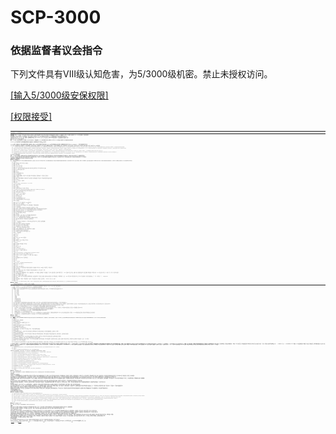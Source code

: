 # SCP-3000
                        




### 依据监督者议会指令

下列文件具有VIII级认知危害，为5/3000级机密。禁止未授权访问。



<a shape='rect' class='collapsible-block-link' href='javascript:;'>[&#36755;&#20837;5/3000&#32423;&#23433;&#20445;&#26435;&#38480;]</a>

<a shape='rect' class='collapsible-block-link' href='javascript:;'>[&#26435;&#38480;&#25509;&#21463;]</a>


<div style='clear:both; height: 0px; font-size: 1px' />

---



[Atzak协议](http://scp-wiki-cn.wikidot.com/atzak-i)中的SCP-3000与基金会潜水员。




---

**特殊收容措施：** 收容SCP-3000的区域，当前为孟加拉湾一处直径约300公里的区域，由基金会军舰定期巡逻。绝对禁止任何平民在隔离区尝试深海探索或潜水活动。确信被SCP-3000接触过的人员将在Site-151被收容、隔离和处置。受SCP-3000异常性质影响的人员将被无限期收容。

基金会核潜艇*SCPF Eremita* 号将监控SCP-3000的前端部分，当前位于恒河扇区，约海平面下0.7千米。*Eremita* 号被指派执行Atzak协议，船上人员规章遵照协议指南。Atzak协议完整描述参见附录3000.2。

当前没有已知方法能治疗暴露于SCP-3000；因此，受影响人员应被收容隔离以供评估。驻扎*SCPF Eremita* 号上的人员不允许离开舰船，除非执行Atzak协议的必要程序。无正确权限擅离舰船者将被视作已损失。

绝对禁止任何人员与SCP-3000发生未授权互动。

**描述：** SCP-3000是一巨大的水生蛇形实体，与巨型海鳗 （*Gymnothorax javanicus* ）外形极其相似。SCP-3000的全身体长无法测量，推测有600-900千米。SCP-3000的头部尺寸直径约2.5米，身体部分最大可达直径10米。

SCP-3000一般是一不爱活动的生物，仅在特定刺激或进食期间活动头部做出回应。其身体的绝大部分位于恒河扇区<sup class='footnoteref'>
 <a shape='rect' class='footnoteref' id='footnoteref-1' href='javascript:;' onclick='WIKIDOT.page.utils.scrollToReference(&apos;footnote-1&apos;)'>1</a>
</sup>，很少活动。

SCP-3000为肉食，虽然很少活动，但有能力快速移动杀死猎物。虽然体型巨大，推测SCP-3000实际并不需要养分来维持生物功能。<sup class='footnoteref'>
 <a shape='rect' class='footnoteref' id='footnoteref-2' href='javascript:;' onclick='WIKIDOT.page.utils.scrollToReference(&apos;footnote-2&apos;)'>2</a>
</sup> SCP-3000会在进食猎物期间从皮肤上排泄出一层稀薄的粘性暗灰色物质，编为Y-909 （*参见附录3000.2* ），其消化过程的最终结果当前未知。

SCP-3000是一VIII级认知危害实体，直接观察SCP-3000将能导致观察人员发生重度心理改变。若直接观察SCP-3000，或是进入其周围未确定的范围内，人员会经历无法解释的头痛、谵妄、恐惧与恐慌感、以及记忆丧失或篡改。下面的记录来自Site-151历史记录，由Dr. Eugene Getts书写，内容关于对SCP-3000最初发现：


> *……不安感于我们下潜的第一夜就在全体船员间传开。不管这是出于对我们将有的发现没有把握，还是有什么更邪恶的东西作祟，我都不想去猜测。随我们持续下潜，Williams开始猛烈出汗，让其余队员更加担忧。在被问及时，他无法做出回答，只是说他丢失了某种自己无法推断的东西。随着下潜继续，他开始做出越来越反常的举动，甚至开始称自己为"Darlene"，对自己被指派的任务表达出没有把握。* 
> 
> *其他船员也开始表现出类似的感受，但Williams是感受最强烈的。他的模因抵抗力也是我们中最差的，但他是生物学家，不是模因学家。当我们最终与那实体进行接触，他开始哭泣，必须被镇定。我记得他一次又一次低语着“不”这个词，就如深陷某种怀疑中。过了一会儿，在我们靠近头部时他安静了下来，等我回头看他时，他的眼睛里有什么东西已经消失了。在我们进行最后的下潜时，他甚至都没怎么眨眼。* 
> 
> *大概在0940时，我们第一次观察到了实体的头部。不安 现在非常明显了，其他一些船员抱怨感觉“糊涂”，不确定自己应该做什么。Ritter船长，这位男人中的男人，在醉氮中抛开一切，强迫他们继续向实体靠近。* 
> 
> *当我们进入五十米内，那实体慢慢转过头来看着我们。在这东西于黑暗中盘旋时，我还能听到Williams的声音，如疯狗般在潜艇后面狂吠。嚎叫和抽动，高喊着他能在脑袋里看到如何如何。Perkins和Harrison想制止他，但他挣脱了出来，把脸撞到了一扇舷窗上。力气大到直接撞碎了内层玻璃。破损太过严重，我们必须上浮。* 
> 
> *我们试图给Williams进行医护，但他伤势已经太重。他把自己搅碎在了玻璃上，而就算受着这等伤，他还在垂死之际略略说着话。没有人记下来，我们那时候没这么想过。但我记得很清楚。他说，“那什么都没有，没有，没有。”等回到海面已经过去了几小时，Williams死了。那时候我对他所说的没有多想。只是被深海逼疯的人在胡言乱语而已，我这么推测。我就知道这么多。* 
> 
> *但就算是现在，我还是能看到那生物的眼睛。我看到它挂在黑暗之中，被不知何处传来的光线照着。我还感觉到一股徘徊不去的恐惧，那晚Williams在潜水艇里也一定有过这种感觉，有什么虚无从那怪物里滑出，将他压倒了。* 
> 



*SCPF Eremita* 号正前往指定地点。



**发现：** SCP-3000于1971年被发现，当时两艘孟加拉渔船和十五名渔民被报告在驶向印度海岸后失踪。孟加拉当时刚刚建国，且正遭受巴基斯坦的政治迫害，此事件因可能为外国侵略所致而引起了媒体高度关注。当地海岸派遣队无法找到失踪船只，使媒体热度愈演愈烈。

位于Calcutta（今加尔各答）的基金会研究员在此失踪案和两年前的另一起事件中找到了相似点。以Mariotte-Pashler计数器协助进行的全面搜索找到了两艘船只的方位，还在孟加拉湾水下找到了一处此前未发现的巨大海沟。基金会在进行更多调查后发现了SCP-3000的存在。

区域被很快控制，当前收容措施在1972年4月实施；Atzak协议在1998年10月制定。

**附录3000.1：** 初期接触探索记录

*备注：下面是基金会深海潜水队与SCP-3000进行初期接触时的音频记录抄录。在此前尚无人员进入过SCP-3000周边300米内。潜水员被要求接触该生物，确认在其头部周围漂浮的厚重灰色物质来源何处。潜水队由3名MTF Orion-9 “鱼狗”队员组成，由MTF O-9 Alpha带领。登陆点由基金会潜艇SCPF Stravinsky号的气闭锁。所有潜水员配备高压潜水服和前置头灯。此外MTF O-9 Alpha身上系着牵引绳，以T字形系在Bravo与Foxtrot身上。* 


> [开始记录]
> 
> **Alpha：** 好的指挥部。我们在气闭门就位，准备出发。
> 
> **指挥部：** 确认。继续。
> 
> **Alpha：** Orion-9 Alpha，检查。
> 
> **Bravo：** Orion-9 Bravo，检查。
> 
> **指挥部：** 好了，各位-我们在这东西脑袋旁边大概500米处。确认你们的安全绳状况良好，我们可不想你们中有人走散。
> 
> **Bravo：** 今天下面的可见度如何，指挥？
> 
> **指挥部：** 等下。
> 
> **指挥部：** 大概三米。
> 
> **Foxtrot：** 所以还是他娘的黑。明白。
> 
> **Bravo：** 为什么离得这么远？
> 
> **指挥部：** 这东西的大小很难确认，而且在好几个地方打结绕弯。我们不能靠的太近，那里身体太多了。这东西至少三周没动过。
> 
> **Foxtrot：** 完全没有？
> 
> **指挥部：** 确定。它会随水流稍微动弹，但此外再无其他。如果不是第一次潜水艇队看到了它的头在动，我们大概不会知道它到底是不是活的。
> 
> **Foxtrot：** 振奋人心。
> 
> **Alpha：** 好了，绳子系紧了。开闸放水。
> 
> **指挥部：** 确认。
> 
> *气闭间开闸，水声传来。几分钟内没有其他声音。过一会儿水声停止。* 
> 
> **Alpha：** 你们两个没问题？
> 
> **Bravo：** 我没事。
> 
> **Foxtrot：** 真他妈冷。
> 
> **Alpha：** 希望我们不用待太久。打开灯各位，我们出发。
> 
> *潜水队全体离开气闭间。身后传出气闭间关闭的低沉机器声。模糊的咔哒声传来，Stravinsky号打开了船尾泛光灯。* 
> 
> **Foxtrot：** 嘿Alpha，我呃-大概问的不是时候，但我不记得有没有开灯，所以—
> 
> **Alpha：** 你的灯是开着的，Foxtrot。
> 
> **Foxtrot：** 它— 什么？（*停顿* ）你叫我什么？
> 
> **Alpha：** 你的编号，Mulhaney。Foxtrot。
> 
> **Bravo：** 我才是Foxtrot，老大。
> 
> **Alpha：** 等下，你们在说什么?
> 
> **Foxtrot：** 我不明白你说的“编号”什么意思。
> 
> **Alpha：** 他妈的这是你们的称呼代号，Bravo，你什么意思—
> 
> **Bravo：** Bravo是谁？
> 
> **Alpha：** 我— 呃，操，等下。我要说些什么。Barry<sup class='footnoteref'>
 <a shape='rect' class='footnoteref' id='footnoteref-3' href='javascript:;' onclick='WIKIDOT.page.utils.scrollToReference(&apos;footnote-3&apos;)'>3</a>
</sup>你还在吗？
> 
> **指挥部：** 稍等。（*停顿* ）去找指挥部。
> 
> **Alpha：** 嘿，我们这有点小问题。我不确定谁…我们似乎把编号搞混了，我不确定要往哪走。
> 
> **Foxtrot：** 我们到底在哪？
> 
> **Bravo：** 上帝啊，你们到底—你们感觉到了没？我头疼的厉害，脑子里像扎了针，有东西……
> 
> **指挥部：** 潜水队，请注意我们认为你们可能正在经历某种负面认知影响。继续前进，我们在收到更多信息后会传达给你们。
> 
> **Alpha：** 知道了。指挥，注意Foxtrot有……呃……严重头疼。我觉得…我们走对路了吗？我们这里看不清。
> 
> **指挥部：** 你们距离实体头部大约150米，Alpha。你们应该很快就能看到。
> 
> **Bravo：** 指挥，我什么都看不到，我们在哪？
> 
> **Alpha：** 我们在哪？
> 
> **指挥部：** 我们就要到了，Alpha - 潜水队，注意，我们在雷达上捕捉到实体有活动。
> 
> **Alpha：** 我— Barry，我没看到下面有东西，我们应该看什么-
> 
> **Foxtrot：** 所有……所有我能看到的只有黑暗。凛冽的邪风吹来，把我推向不可见的悬崖-
> 
> **Alpha：** 闭嘴，闭嘴，闭嘴 - 指挥，Bravo没有回答，申请立即停止任务-
> 
> **Bravo：** 等下-
> 
> **Foxtrot：** —于虚无的边沿，咫尺便是湮灭。有一…我的心中有处顽疾无药可医。我之上只有黑暗，有双黑暗的眼睛-
> 
> **Alpha：** 什么？你在说什么？
> 
> **指挥部：** 潜水队，我们会马上把你们拖回，我们有理由相信—
> 
> **Alpha：** Barry?是你吗？怎么可能？我铲的土在你的—
> 
> **Bravo：** 我听到那边有什么，Alpha，你的光，他妈的拿上—
> 
> **Foxtrot：** —安静，只要安静，我的意识在崩解，只有只有-
> 
> **指挥部：** 潜水队，有东西向你们过来了，重复，有东西向你们靠近，准备返回-
> 
> **Alpha：** 啊。都是放屁。我看不到。我们到底有多远才-
> 
> **Bravo：** 就在那里！它就在那！操！我们两个在做什么？操！
> 
> **Foxtrot：** —只有鳗鱼留存。
> 
> *无线电沉默二十秒。* 
> 
> **指挥部：** Alpha？
> 
> *无线电沉默13秒。* 
> 
> **指挥部：** Alpha？Bravo？Foxtrot？听得到吗？
> 
> **Bravo：** *（不可辨识）* 
> 
> **指挥部：** 噢感谢上帝 - Bravo，你得说话，我们不能—
> 
> **Bravo：** *沙沙沙沙沙沙沙* 。
> 
> *无线电沉默十秒* 
> 
> **指挥部：** 有东西缠住了我们间的绞车，我们不能—
> 
> **Alpha：** 它开口了。
> 
> **Bravo：** 好黑，有个— 啊-
> 
> **Foxtrot：** 我在哪？怎么—
> 
> **Alpha：** Barry？怎么可能，我亲自铲了土-
> 
> **Bravo：** Mulhaney……游，快跑，只有黑暗，游—
> 
> **Foxtrot：** 只有-
> 
> *Stravinsky号的安全绳突然被拉紧，O-9 Foxtrot的无线电沉默。挣扎声从其他两个无线电传来。* 
> 
> **指挥部：** Foxtrot？Foxtrot？Alpha？Bravo？和我说话，冷静，怎么了？
> 
> **Bravo：** 它把他吃了，操。他死了，整个被拖走了，他— 天杀的，Alpha，你在做什么？
> 
> **Alpha：** Alpha?
> 
> **Bravo：** 快把那破绳子切了Alpha，它在把我们拖走！
> 
> **Alpha：** 谁？
> 
> **Bravo：** 操！
> 
> **Alpha：** （*沉默* ）啊—
> 
> *无线电完全沉默30秒。连在Stravinsky的系绳从系绳处被扯掉后消失。* 
> 
> **指挥部：** Alpha，Bravo，收到了吗？
> 
> *无线电沉默五秒。* 
> 
> **指挥部：** Alpha、Bravo，收到了吗？
> 
> **Bravo：** 这里是Bravo，我…我在黑暗中漂着。我看到有东西在雾里动，但很难辨认。我切了绳子，Alpha没有— 我觉得他去了。我看不到光了。
> 
> **指挥部：** 明白。我们要-
> 
> **Bravo：** 等下，让我想一想…认知，这东西，在它周围没用。你的大脑不能形成思绪（*噪音* ）好痛，快死了，还有—
> 
> **指挥部：** Bravo，你看到实体了吗？
> 
> **Bravo：** 在我脑袋里，各位。像条蛇蜷在那里，它有什么…腐蚀性的东西。（*停顿* ）我能看到，就在我面前。它什么都没做，它…没有动。就是挂在那里，张开嘴。我觉得它吃完了。（*停顿* ）有液体从它头皮上流出来，大概有一米远。看着那东西就让我…感觉天旋地转。我感觉很恶心。我的头不太对。（*笑声* ）地板下面有个死胎，另一个在槽— 等下，这不对，这不是我。谁说的？
> 
> **Bravo：** 我的…我要采集样本，等下。
> 
> **指挥部：** Bravo，我们要派人来接你，等下就好。
> 
> **Bravo：** 哦不，不要这样。不要…你必须有训练过不要像我这样感受，不然就会被它抓住。也许还是会，谁知道。感觉世界末日就在那里，各位。我的心快跳没了，我觉得我要死了，只是— （*停顿* ）我采了样本。我会把它贴在气球上上浮。你们一会儿就能收到了。别在这东西周围晃太久，它……它不……你的心智……它……（*快速粗重的呼吸* ）
> 
> **指挥部：** Bravo?
> 
> **Bravo：** 我觉得我要死了。我要死了。我知道我要死了。就这样了。我只是想离开这里，你知道的，发生在我身上…（*安静的笑声* ）别让人来了。太黑了。
> 
> **指挥部：** Bravo?
> 
> *接下来半个小时，SCPF Stravinsky号试图靠近O-9 Bravo，未能成功。指挥部继续尝试联系O-9 Bravo，但Bravo的通信变得越发不可理解，最终彻底沉默。Bravo的无线电持续活动了三天，在无线电最终停止前有间断的呼吸声传来。* 
> 

**附录3000.2：** Atzak协议


> 
> 
> 
> 
> **此协议涉及与VIII级认知危害实体SCP-3000的互动，因此为5/3000级机密。** 
> 
> 
> 
---
> 
> **前言：** 下列协议由Site-29、Site-50以及Site-151的研究员联合开发。部分内容因超出密保级别被编辑删除。全体指派到Site-151和*SCPF Eremita* 号的员工都须遵照此协议。
> 
> **概要：** 151-HOLLISTER ATZAK协议已被开发实施，用于对从SCP-3000提取的化合物Y-909进行管理。
> 
> **协议信息：** 化合物Y-909最初由后来的Dr. Adam Hollister发现，是多种当前及实验中记忆删除化合物中的关键成分。具体而言，下列记忆删除药剂当前含有改良版的化合物Y-909：
> 
> - A级（2016变体）
> 
> - D级（2016变体）
> 
> - E级（2016变体）
> 
> - X级（2017变体）
> 
> - XX级（2017变体）
> 
> - [已编辑]
> 
> - [已编辑]
> 
> - Atzak级实验性化合物
> 
> - Foster级实验性化合物
> 
> - Ellipse级实验性化合物
> 
> 加入化合物Y-909能使上述记忆删除药剂的稳定性及长期效力显著提升。整体而言，使用了化合物Y-909的记忆删除药剂在冷藏中的失效速率比起标准对照组慢78%，比室温下标准对照组慢52%。
> 
> 此外，在被施以利用了Y-909的记忆删除治疗后，接受者在暗示感受性、记忆清洁度上有显著提升，且额外副作用显著减少（像是恶心、呕吐、肠道紧张、视线模糊、头痛、失眠、心脏损伤等）。接受这些记忆删除剂的人员较之没有Y-909时表现出显著更少的侵入性记忆，部分暴露于实验化合物的人员则完全没有出现侵入性记忆，甚至是在5到10年内。
> 
> 因这些治疗在加入Y-909后的效果，持续加入此化合物对现今基金会记忆删除应用至关重要。持续使用Y-909需要在可预见的将来对其加以采集，因为尚未发现该化合物的人工合成版。
> 
> 因此，协议规定了从SCP-3000采集该化合物的方式，以及人员与SCP-3000应当如何互动。下面是程序的简略概要，详细信息可在完整Atzak简报中查阅：
> 
> - MTF Epsilon-20“夜间渔夫”成员将准备一名对象送往喂食地点。一名D级对象将被施以镇静，配备高压潜水服。对象将在船尾气闭间内被捆在一水下ROV上。气闭间将打开，对象将被ROV拖往喂食地点。在抵达后,ROV将切断系绳，返回*Eremita* 号。
> 
> - 此阶段内，*SCPF Eremita* 号应监控SCP-3000位置， 若实体开始离开喂食点则做出相应调整。任务指挥部必须在此阶段内提供必要额外指示。
> 
> - *SCPF Eremita* 号船员将监控喂食期间的SCP-3000。这期间，**人员不得在任务指挥部未批准的情况下离开*Eremita* 号。** 
> 
> - 在猎物被完全吞食后，SCP-3000会在其身体前端分泌出Y-909。
> 
> - 专业深海潜水队将从*SCPF Eremita* 号号船尾气闭间离开，靠近SCP-3000。Y-909的采集必须在SCP-3000的“消化”阶段内进行，当前确信是吞食猎物后的两个半小时。队员必须在此阶段结束前返回。在这期间，SCP-3000典型效应的烈度会减弱，但指挥部仍应继续监控队员是否有认知损伤。
> 
> - 在Y-909采集完成后，人员将把采集的物质送往安保容器内，之后返回海面。*Eremita* 号任务管理员将在转移期间监控此物质。
> 

**附录3000.3：** 心理评估



Dr. Venkatraman Krishnamoorthy



*备注：于██/██09，3级研究员Venkatraman Krishnamoorthy试图在没有潜水设备的状态下离开Eremita号船尾气闭门，但被很快制止，船尾气闭门循环被终止。虽然其个人CRV有26分,且在分配到Eremita号前从未有抑郁或自杀表现，Krishnamoorthy接受了临床心理医生Dr. Anand Mannava的采访，以对SCP-3000对其心理影响有更好理解。* 


> [开始记录]
> 
> **Mannava:**  嗨Venkat，你感觉如何？
> 
> **Krishnamoorthy:**  不好。
> 
> **Mannava:**  我听到说是这样。你想聊聊今天发生什么了吗？
> 
> *Krishnamoorthy沉默。* 
> 
> **Mannava:**  如果你不愿意我们也不是必须。我们可以谈些别的。
> 
> **Krishnamoorthy:**  我很累，Anand。
> 
> **Mannava:**  我明白。这个任务是最有压力的一—
> 
> **Krishnamoorthy:**  不，不是，不是压力。我以前也做过，我以前……我其实不知道我有没有做过。
> 
> **Mannava:**  你做过。
> 
> **Krishnamoorthy:**  我记不得了。一点都不。我得了没有背景的感受，就像我的身体对自己不知道的反射做出反应。所有的东西都彼此撕裂，又试图拼在一起…我累了。
> 
> **Mannava:**  你何时开始有这种感觉？
> 
> **Krishnamoorthy:**  我们在这下面多久了？我不记得。我不知道何时，我确实不知道。我希望我能告诉你更多，但我什么都没得说。我在脑海里看着那个地方，那还有别的什么— 或者有时候什么都没有。
> 
> **Mannava:**  你什么意思，别的东西？
> 
> **Krishnamoorthy:**  我做过其他人的梦，Anand。我见到认不出的面容，我从未去过的地方…或者也许去过。我不知道。我怎么知道是不是真的，如果我不能相信自己的思想？
> 
> **Mannava:**  好吧，也许我能帮你忙，Venkat。我们可以先搁置些你觉得已经忘了的事，然后我能—
> 
> **Krishnamoorthy:**  别在我面前装腔。我知道你也感觉到了，Anand。你的心智在变得模糊。有部分的你开始滑走，你的记忆越来越迷茫，慢慢消退直至彻底消失，或者更甚，被替换。你看到不是你的过去，体验到你从未有过的体验。你开始变成别人，或者……什么人都不是。
> 
> **Mannava:**  Venkat，求求你，我只是想帮忙。
> 
> **Krishnamoorthy:**  我们见面前你知道我做什么吗？来想想，我甚至不记得我们怎么见的面。我知道你的名字，知道你是心理医生，但我们是朋友？是兄弟？我不知道我怎么认识你的。我们一起工作，我知道。我还知道。但其他的事情，来了又走。我不知道我结了婚没有，有孩子没有。<sup class='footnoteref'>
 <a shape='rect' class='footnoteref' id='footnoteref-4' href='javascript:;' onclick='WIKIDOT.page.utils.scrollToReference(&apos;footnote-4&apos;)'>4</a>
</sup>
> 
> **Mannava:**  我明白了。
> 
> **Krishnamoorthy:**  还有这…这都不是最坏的。我知道这发生在了我身上，我知道我的心智在解体。但还有别的东西也在那。有东西在升起…从你慢慢烧尽的意识你爬出。*鳗鱼* 。
> 
> **Mannava:**  鳗鱼？
> 
> **Krishnamoorthy:**  我不……我不记得我母亲了。我能听到她的声音，但我记不起她的脸。我记不得她的笑容，还有她…但我记得她给我讲过众神。（*停顿* ）有个神，叫做阿难陀舍沙。一条巨蛇，蛇王。据说它在宇宙中躺在毗湿奴身下。六百个头的蛇神，是不是有什么问题？
> 
> **Mannava:**  它……对，我很熟悉。
> 
> **Krishnamoorthy:**  啊……当然，抱歉。我忘了。（*停顿* ）她……我不记得太多，但我确实记得她告诉我说阿难陀舍沙会…会留到终末之后。凝视黑暗直至终末之刻过去。她说，当宇宙的光明消失，留下的就只有阿难陀舍沙。（*停顿* ）我一生为基金会工作，我能想起的就这样。我挣扎着为自己求名求望，做一切事就为了能留下……些什么。任何东西。要有些印记说明我来过。但……
> 
> **Mannava:**  什么？
> 
> **Krishnamoorthy:**  我……我相信SCP-3000就是阿难陀舍沙。我相信这..这个偏差，这种认知变节，是我们和神同在所致。不只是个神，而是会万古长存、永远如此，而且…甚至超越万古。也许……也许超越时间之末的虚无有部分就是阿难陀舍沙，也许它是个，是个导管，某种—
> 
> **Mannava:**  Venkat，拜托我们是科学家—
> 
> **Krishnamoorthy:**  不，让我说完。要蔑视这之后的将临的虚无，这全部，那便是阿难陀舍沙。要有机会让记忆继续存留，我可能会和那些穿透我的记忆一样被记住。我没…没法证明。但当我看到它的眼睛，看到它怎么看的我，我很害怕。一种我多年拒绝承认的恐惧，一种对无关紧要的恐惧，我死了之后没人会知道我。害怕被遗忘。害怕我的一生没有意义。害怕孤独。害怕死亡。（*叹气* ）这是我内心不能排解的恐惧，Anand。我不会骗你，我要告诉你纳迦的大口不让我害怕，但在这和我曾经注视过的无尽黑暗之间，我伪装了自己的心。
> 
> [记录结束]
> 

**附录3000.4:** 事故音频视频记录


> *在Eremita号的安保拘留室收容两日后，接到命令遵照Atzak协议规定将Dr. Krishnamoorthy的拘留令取消。在Dr. Krishnamoorthy离开拘留间三小时后，下列事故发生：* 
> 
> [开始记录]
> 
> **<02:19:33>**  *Krishnamoorthy站在Eremita号船尾气闭门入口旁。对象没有面朝最近的摄像头。* 

**<02:19:58>**  *附近的警报被触发。外部泛光灯启动。SCP-3000仍不可见。指挥部得到警报，Eremita号的引擎启动，准备撤离。* 
> 
> **<02:20:06>**  *Krishnamoorthy被警报惊吓，开始表现出恐慌。对象继续看向i船尾气闭门入口。对象短暂转头向摄像头，看到其正在哭泣。* 
> 
> **<02:20:21>**  *Krishnamoorthy慢慢走近气闭门入口，打开气闭间，主通行门在其身后关闭。* 
> 
> **<02:20:57>**  *气闭间内的摄像头拍摄到Krishnamoorthy看着外部气闭门整整两分钟，没有活动。两分钟后，对象倒地。* 
> 
> **<02:21:15>**  *所有摄像头随涡轮启动颤抖。SCP-3000在雷达上可见，正在逼近SCPF Eremita号。SCP-3000在外部摄像头上不可见。* 
> 
> **<02:26:37>**  *Krishnamoorthy起身靠近潜水服柜。对象穿起一身高压深海潜水服，之后朝向外部门控制。对象启动了外部门的门闩。气闭间摄像头被水流遮挡。* 
> 
> **<02:27:14>**  *气闭间突破触发第二道警报。舰桥人员试图关闭气闭间，但Krishnamoorthy已经离开。* 
> 
> **<02:27:48>**  *Krishnamoorthy悬在Eremita号船尾部分的水中，外部泛光灯将其照亮。对象没有活动。* 
> 
> **<02:28:11>**  *SCP-3000慢慢从黑暗中出现。Krishnamoorthy仍然没有活动。* 
> 
> **<02:28:29>**  *摄像头随Eremita号开始向Krishnamoorthy倒退颤抖。营救人员在气闭间集合。* 
> 
> **<02:28:52>**  *SCP-3000贴近Krishnamoorthy。它的嘴开始张开。Eremita号发出声响，但SCP-3000和对象似乎都没有注意。* 
> 
> **<02:29:09>**  *SCP-3000移动到Krishnamoorthy上方。对象似乎在向上看着SCP-3000完全张开的下颌。Eremita号开始闪烁外部泛光灯，气闭间开启。* 
> 
> **Krishnamoorthy:**  Anand…我错了。（*啜泣* ）上帝救我，它不是—
> 
> **<02:29:21>**  *SCP-3000出击，一口吞下了Krishnamoorthy。* 
> 
> **<02:29:45>**  *SCP-3000消失在了黑暗中，摄像头中不再可见。营救人员撤回。船员启动Atzak协议。* 
> 
> [记录结束]
> 

**附录3000.5：** Dr. Mannava个人日志

*备注：下面是Dr. Anand Mannava的个人日志摘录。Dr. Mannava在工作任务中记录了多份日志，并并报告称这对应对SCP-3000的精神和记忆影响效应有帮助。* 



**23/09/2009** 


我来埋葬Venkat，而不是赞颂他。

从心理学上讲，记忆像他那样被影响对任何人而言体验都不会愉快。我真的不应该为他选择从记忆被干预中解脱而感到惊讶-毕竟，真的很让人害怕。知道它的效应并不能改变事实，我还是需要为所有人员保留标签，包括我自己，把我们稳固在现实上。我现在应该上交一份全面心理报告，详叙到底哪里出了问题，为何有人员做出自杀举动，并全面分析防止此类事件再次发生的可能方法，给O5还有Nox主管，审核后再设计一些新疗法，防止悲剧重演。

他总是比我更信教。在他人生的最后他被阿难陀舍沙纠缠 — 一位原始印度蛇神 — 大谈永恒之事。我不会质疑他的信仰和宣称是否合理，但这确实是个谜题，我想我应当认为自己走运，这次任务比起之前某些要温和。我不觉得这是条神话中的鳗鱼-异常，是的，但并不是超乎寻常。很有意思-过去三十年我一直抵制着父亲教我的印度教的一切，而现在我要绞尽脑汁去记住他说的一切。

我想说的是这都是因为这条鳗鱼，如果凭真心我只会想忘掉他的所有教导。也许不是一开始就如此，但最后肯定是这样。我甚至很难记得他的长相。但我确实记得他会气我记不起曾祖或哪个大伯的名字。他绝望地保守着他的文化传承，我则尽我所能刁难他。死前他求我在他死后为他举行传统葬礼。他甚至写了指示，但我对他是如此愤怒，当着他的面撕掉了。我记不得是为何了。唯一的记忆是他让我有何感受。他几乎用了二十年来传递我们的传承 - 而我所拥有的只有愤怒、憎恨和懊悔。




**30/09/2009** 


站点主管Nox今早召集人员进行悼念。在简短而简明的颂词后，他把我拉到一边，说他的替补会在几周内过来-而因为他一直没和家人联络，看起来他的东西会就这么被抛弃，现在理论上属于基金会财产了。主管说如果我有意愿为他保留些东西，应该现在就去做。

他的办公室相对比较不起眼 - 容易压扁的椅垫，几个办公室玩具，很多海洋生物学书籍，也许改天我该看看。我带走的唯一一件东西是窗前的象头神甘尼许雕像。我自己不太明白为什么，但他现在立在书架上，在我自己、我妻子和女儿的湖滨合照旁。那是一次不起眼的勒克瑙旅游陷阱之旅，但真的是我们最好看的照片了。
明天我们会再次下潜。




**11/11/2009** 


所有D级都在这周准备完毕了，很好。除了暴露于SCP-3000的例行抑郁和失忆，一切都有序进行。有时我有点羡慕他们-他们知道的只是要去从什么大鳗鱼身上采集粘液而已。他们不知道它的重要性，或者它关键到让人去采集，或者它对我们有多大用处。

当然，担任Atzak计划的心理学负责人有一个好处，就是知道它可能的影响 - 我知道我的心智出了什么事。我知道我的记忆被吸走了，现在就正在丢失着。我想得起一副画面，年轻男人骑着自行车，面前是学校的大门，看起来是80年代，那时候我在新加坡-他在笑着-但我不知道那人到底是朋友、爱人、儿子还是家庭好友-不知道这年轻男人是谁。也许是意大利人？也许是澳洲人？也许根本不是被珍爱的记忆。

我看向甘尼许神像和家人的照片，真的非常丢脸，我真的忘掉了对它们做过的大部分事情。我开始学些印度诗歌；去找了本吠陀经，但我记不下来诗句。

我思索着Venkat走之前告诉我的事 - 他对平凡深深、深深扎根的恐惧。无法从行走于世间的人海中升起。他为基金会工作多年，虽然不是最知名、最家喻户晓的基金会名字，他也不是完全无名 - 他是基金会顶尖的海洋生物学家和任何海洋问题的请教对象，备受尊敬。我其实为他的嫉妒颇为惊讶 - 他从不是那种浮夸的人，我从没想到他也想要名声和认可。

也许他真的害怕最终落入平凡之中。

也许这地方的寂静让他想到了更可怕的事情。


**附录3000.6：** Atzak简报备忘[5/3000级机密]


> *某些新来的对此地的工作有问题，所以我在此解明其中大部分问题。若有其他问题请随意联系我的办公室。* 
> 
> *Atzak协议是采集并处理Y-909化合物的手段。这是种厚、咸、灰的液体，由SCP-3000的新陈代谢产生。我们还不知道它究竟用了什么方法，但我们对此有些观点，只是没有哪个让我们感觉良好。* 
> 
> *最初，我们认为它在流血。派下去查看SCP-3000的第一支队伍采集了些血样作分析。当SCP-3000攻击并吃掉他们、开始产生更多的这种物质，我们才发现要找的完全是另一种东西。它肯定不是血液，更类似于朊病毒浆。它具有剧毒，接触这东西时间过长会导致和暴露于SCP-3000后的相同效果。谵妄，失忆，自杀想法，等等。通过对生的Y-909，也就是处理员所称“鳗王浆”的东西进行精炼后，我们能创造出更有效的记忆删除剂，比我们组织历史上有过的任何一种都有效。* 
> 
> *这里就出现了伦理两难。SCP-3000只会在进食后产生Y-909，而它只吃人类。记得我们对它的原理有些观点吧？我们某些生物学家提出假说，认为SCP-3000分解了让智能生物具有智能的东西，从皮肤上过滤掉，结果就是我们采集到的东西。你想知道最操蛋的是什么吗？我们对这东西照了X光，想看看它里面是什么。全是死人尸体。它根本不会消化，而是做了别的事，最后产生了Y-909。* 
> 
> *我们刚开始把Y-909用在记忆删除项目时，我们还试过合成它。我们得到了接近目标的东西，Y-919，但副作用是灾难性的。记忆删除能起效，我们能让人忘掉事件、人物等等。但接着他们会开始遗忘其他事情。心智劣化会快速增长直至什么都不剩下，然后他们就死了。少数研究员认为我们还可能弄明白如何削弱副作用的烈度，但继续这种实验的成本是天文数字，项目被中止了。* 
> 
> *不用遮掩，我们的所作所为是令人厌恶的。伦理委员会、保密委员会，他们都在寻找比这更能容忍的替代方式。但艰难的事实是，如果我们还想继续使用现代的记忆删除，我们就必须用上Y-909。如果我们想要Y-909，我们就必须把D级喂给SCP-3000。否则，我们就要回到差不多是黑暗时代，只能用鸦片和氯仿来记忆删除人。* 
> 
> *好消息是，我们开发的ROV能替代潜水队采集原材料。这会杜绝过去那种意外伤亡的情况，这是好的开始。至于其他事，只有等时间给我们答案。* 
> 
> *-Nox* 
> 

**附录3000.7：** Dr. Mannava个人日志

*备注：下面是一页纸上的完整文本，由Dr. Mannava书写，从其日志上撕下放在床头柜上。* 



**无日期** 


我在这个任务上花了许多时间，想明白暴露于VIII级认知危害对人有何潜在影响。我做了无数次人员采访，写了许多心理报告，但我还是不能推断出结果，不知道这生物到底如何能让理智健全的人跑出气闭门、进到鳗鱼的嘴里。

这周早些时候，我正在准备另一份报告的笔记，不小心我撞到了床头桌上我自己、我妻子、我女儿的合照。玻璃在它掉在地上时碎掉，照片掉了出来。清理时，我发现有东西写在照片背面。它写着，

“Anand、Shanti和Padma。2002年7月”

但笔记不是我的，是Venkat的。我很迷惑，为何Venkat会在我的照片背后写字？我当时没多想，清理垃圾后就会去干活了。但这问题一直困扰我。这是个小事，可以有许多种解释，但这种怀疑的念头就是挥之不去。直到昨晚我冒出一个可怕的想法，让我无法入睡了。我访问了基金会人员档案，事实让我无法平静。

Shanti是Venkat的第一任妻子。Padma是他的女儿。记录非常清楚。我记得的生活，还有我确实与他们在一起的经历，都是Venkat的记忆和经历，不是我的。我从未结过婚，也从未有过孩子。就算现在我还是能在心里看到我的妻子，听到她的笑声，闻到她的发香。但我知道我是通过Venkat，而不是我自己看到了她。

这种发现的惊恐被另一种古怪的恐惧替代。我知道这鳗鱼干了什么了。它有某些东西，它产物的某种隐秘部分，在回绝认知。它分解了人类意识，撕碎了我们相信是灵魂的那部分我们，直到剩下我们真正的本质：终有一天会消散的电子信号。

如果连我自己都不记得自己，我怎么能期望其他人记住我？我已经忘掉了我自己的生活 - 而我对这个发现居然无动于衷。我会褪入黑暗之中，就如我之前、之后的千百万人。我的生命将被忘却，我不为自己绝望，而为我们所有人 - 你和我，我们都会面对终无。我无关紧要。你无关紧要。无数无关紧要的水滴，在时间之海里万古伸展。我们与它相斗，但我们的敌人无可抵御。

我不认为这条鳗鱼是阿难陀舍沙。就算是我也不觉得有什么关系。现在我感到自己正在解体，而我所知道的是，这条鳗鱼并非什么神话生物，或者神蛇。也许它只是一条躲避我们的原始生物，并没有恶意；也许它真的是位原始神，在海中心怀愤恨。鳗鱼不是我死亡的先导，也非人类的末日。鳗鱼不是万物的终结，只是将终结之相展现给了我们。

尽管我们可能有百种信念，心怀千种理想，祈祷万种天意，我知道这一定是真理：

我们的终结将是被遗忘。


*备注：Dr. Mannava之后被发现在船尾气闭门旁，丧失一切反应。证据表明Dr. Mannava打破存储柜吞下了生的Y-909。Dr. Mannava从Eremita号被带出，留在Site-151接受分析。* 


Footnotes and References
<a shape='rect' href='javascript:;' onclick='WIKIDOT.page.utils.scrollToReference(&apos;footnoteref-1&apos;)'>1</a>. 具体是位于该区域内多个峡谷内。
<a shape='rect' href='javascript:;' onclick='WIKIDOT.page.utils.scrollToReference(&apos;footnoteref-2&apos;)'>2</a>. 因此，SCP-3000的内部生理被认为存在类似异常。
<a shape='rect' href='javascript:;' onclick='WIKIDOT.page.utils.scrollToReference(&apos;footnoteref-3&apos;)'>3</a>. 确信O-9 Alpha是在称呼曾经的SCP-3000指挥团队成员Barry Hughes，其人在两年前已经去世。
<a shape='rect' href='javascript:;' onclick='WIKIDOT.page.utils.scrollToReference(&apos;footnoteref-4&apos;)'>4</a>. Dr. Krishnamoorthy曾结婚两次，共有二子三女。




« [SCP-2999](/scp-2999) | SCP- 3000| [SCP-3001](/scp-3001) »









                    
